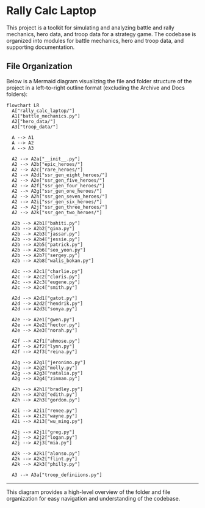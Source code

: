 # Rally Calc Laptop

This project is a toolkit for simulating and analyzing battle and rally mechanics, hero data, and troop data for a strategy game. The codebase is organized into modules for battle mechanics, hero and troop data, and supporting documentation.

## File Organization

Below is a Mermaid diagram visualizing the file and folder structure of the project in a left-to-right outline format (excluding the Archive and Docs folders):

```mermaid
flowchart LR
  A["rally_calc_laptop/"]
  A1["battle_mechanics.py"]
  A2["hero_data/"]
  A3["troop_data/"]

  A --> A1
  A --> A2
  A --> A3

  A2 --> A2a["__init__.py"]
  A2 --> A2b["epic_heroes/"]
  A2 --> A2c["rare_heroes/"]
  A2 --> A2d["ssr_gen_eight_heroes/"]
  A2 --> A2e["ssr_gen_five_heroes/"]
  A2 --> A2f["ssr_gen_four_heroes/"]
  A2 --> A2g["ssr_gen_one_heroes/"]
  A2 --> A2h["ssr_gen_seven_heroes/"]
  A2 --> A2i["ssr_gen_six_heroes/"]
  A2 --> A2j["ssr_gen_three_heroes/"]
  A2 --> A2k["ssr_gen_two_heroes/"]

  A2b --> A2b1["bahiti.py"]
  A2b --> A2b2["gina.py"]
  A2b --> A2b3["jassar.py"]
  A2b --> A2b4["jessie.py"]
  A2b --> A2b5["patrick.py"]
  A2b --> A2b6["seo_yoon.py"]
  A2b --> A2b7["sergey.py"]
  A2b --> A2b8["walis_bokan.py"]

  A2c --> A2c1["charlie.py"]
  A2c --> A2c2["cloris.py"]
  A2c --> A2c3["eugene.py"]
  A2c --> A2c4["smith.py"]

  A2d --> A2d1["gatot.py"]
  A2d --> A2d2["hendrik.py"]
  A2d --> A2d3["sonya.py"]

  A2e --> A2e1["gwen.py"]
  A2e --> A2e2["hector.py"]
  A2e --> A2e3["norah.py"]

  A2f --> A2f1["ahmose.py"]
  A2f --> A2f2["lynn.py"]
  A2f --> A2f3["reina.py"]

  A2g --> A2g1["jeronimo.py"]
  A2g --> A2g2["molly.py"]
  A2g --> A2g3["natalia.py"]
  A2g --> A2g4["zinman.py"]

  A2h --> A2h1["bradley.py"]
  A2h --> A2h2["edith.py"]
  A2h --> A2h3["gordon.py"]

  A2i --> A2i1["renee.py"]
  A2i --> A2i2["wayne.py"]
  A2i --> A2i3["wu_ming.py"]

  A2j --> A2j1["greg.py"]
  A2j --> A2j2["logan.py"]
  A2j --> A2j3["mia.py"]

  A2k --> A2k1["alonso.py"]
  A2k --> A2k2["flint.py"]
  A2k --> A2k3["philly.py"]

  A3 --> A3a["troop_definiions.py"]
```

---

This diagram provides a high-level overview of the folder and file organization for easy navigation and understanding of the codebase.
